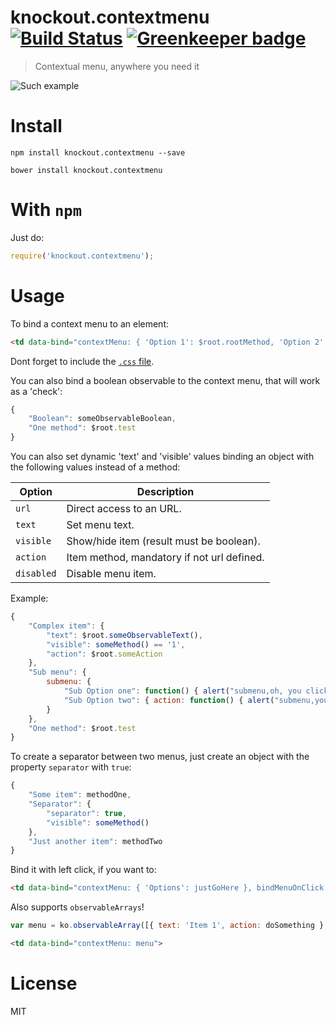 # knockout.contextmenu [![Build Status](https://travis-ci.org/nescalante/knockout.contextmenu.svg?branch=master)](https://travis-ci.org/nescalante/knockout.contextmenu) [![Greenkeeper badge](https://badges.greenkeeper.io/nescalante/knockout.contextmenu.svg)](https://greenkeeper.io/)

> Contextual menu, anywhere you need it

![Such example](https://raw.github.com/nescalante/knockout.contextmenu/master/example/menu.png)

# Install

```shell
npm install knockout.contextmenu --save

bower install knockout.contextmenu
```

# With `npm`

Just do:

```js
require('knockout.contextmenu');
```

# Usage

To bind a context menu to an element:

```html
<td data-bind="contextMenu: { 'Option 1': $root.rootMethod, 'Option 2': itemMethod, 'Option 3': anotherMethod }">
```

Dont forget to include the [`.css` file](https://github.com/nescalante/knockout.contextmenu/blob/master/dist/css/knockout.contextmenu.min.css).

You can also bind a boolean observable to the context menu, that will work as a 'check':

```js
{ 
    "Boolean": someObservableBoolean, 
    "One method": $root.test 
}
```

You can also set dynamic 'text' and 'visible' values binding an object with the following values instead of a method:

Option     | Description
-----------|-----------------------------------------------
`url`      | Direct access to an URL.
`text`     | Set menu text.
`visible`  | Show/hide item (result must be boolean).
`action`   | Item method, mandatory if not url defined.
`disabled` | Disable menu item.

Example:

```js
{ 
    "Complex item": { 
        "text": $root.someObservableText(), 
        "visible": someMethod() == '1', 
        "action": $root.someAction 
    }, 
    "Sub menu": {
        submenu: {
            "Sub Option one": function() { alert("submenu,oh, you clicked me"); },
            "Sub Option two": { action: function() { alert("submenu,you are on fire"); } }
        }
    },
    "One method": $root.test
}
```

To create a separator between two menus, just create an object with the property `separator` with `true`:

```js
{ 
    "Some item": methodOne,
    "Separator": { 
        "separator": true, 
        "visible": someMethod() 
    },
    "Just another item": methodTwo
}
```

Bind it with left click, if you want to:

```html
<td data-bind="contextMenu: { 'Options': justGoHere }, bindMenuOnClick: true, bindMenuOnContextMenu: false">
```

Also supports `observableArrays`!

```js
var menu = ko.observableArray([{ text: 'Item 1', action: doSomething }, { text: 'Item 2', action: doMore }]); 
```

```html
<td data-bind="contextMenu: menu">
```

# License

MIT
